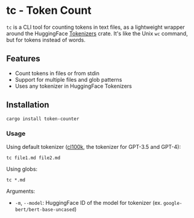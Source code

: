 # tc - Token Count

`tc` is a CLI tool for counting tokens in text files, as a lightweight wrapper around the HuggingFace [Tokenizers](https://docs.rs/tokenizers/latest/tokenizers/) crate. It's like the Unix `wc` command, but for tokens instead of words.

## Features

- Count tokens in files or from stdin
- Support for multiple files and glob patterns
- Uses any tokenizer in HuggingFace Tokenizers

## Installation

```
cargo install token-counter
```

### Usage

Using default tokenizer ([cl100k](https://huggingface.co/DWDMaiMai/tiktoken_cl100k_base), the tokenizer for GPT-3.5 and GPT-4):

```
tc file1.md file2.md
```

Using globs:

```
tc *.md
```

Arguments:

- `-m`, `--model`: HuggingFace ID of the model for tokenizer (ex. `google-bert/bert-base-uncased`)
